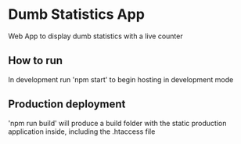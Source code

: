 # Dumb Statistics App

Web App to display dumb statistics with a live counter



## How to run

In development run 'npm start' to begin hosting in development mode

## Production deployment 

'npm run build' will produce a build folder with the static production application inside, including the .htaccess file
